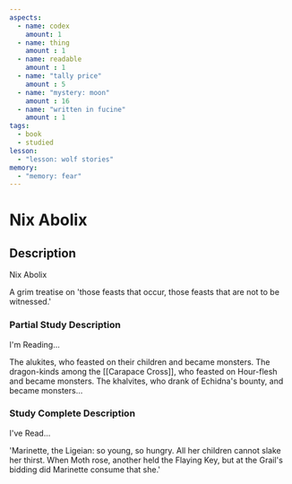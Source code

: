 ```yaml
---
aspects: 
  - name: codex
    amount: 1
  - name: thing
    amount : 1
  - name: readable
    amount : 1
  - name: "tally price"
    amount : 5
  - name: "mystery: moon"
    amount : 16
  - name: "written in fucine"
    amount : 1
tags:
  - book
  - studied
lesson:
  - "lesson: wolf stories"
memory:
  - "memory: fear"
---
```


# Nix Abolix

## Description
Nix Abolix

A grim treatise on 'those feasts that occur, those feasts that are not to be witnessed.'
### Partial Study Description
I'm Reading...

The alukites, who feasted on their children and became monsters. The dragon-kinds among the [[Carapace Cross]], who feasted on Hour-flesh and became monsters. The khalvites, who drank of Echidna's bounty, and became monsters…
### Study Complete Description
I've Read...

'Marinette, the Ligeian: so young, so hungry. All her children cannot slake her thirst. When Moth rose, another held the Flaying Key, but at the Grail's bidding did Marinette consume that she.'